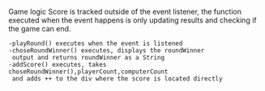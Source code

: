 Game logic
    Score is tracked outside of the event listener, 
    the function executed when the event happens is 
    only updating results and checking if the game can end.

    -playRound() executes when the event is listened
    -choseRoundWinner() executes, displays the roundWinner
     output and returns roundWinner as a String
    -addScore() executes, takes choseRoundWinner(),playerCount,computerCount
     and adds ++ to the div where the score is located directly 

